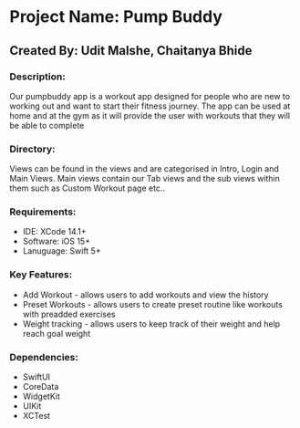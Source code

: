 # Project Name: Pump Buddy

## Created By: Udit Malshe, Chaitanya Bhide

### Description: 
Our pumpbuddy app is a workout app designed for people who are new to working out and want to start their fitness journey. The app can be used at home and at the gym as it will provide the user with workouts that they will be able to complete

### Directory:
Views can be found in the views and are categorised in Intro, Login and Main Views.
Main views contain our Tab views and the sub views within them such as Custom Workout page etc..

### Requirements:
- IDE: XCode 14.1+
- Software: iOS 15+
- Lanuguage: Swift 5+

### Key Features:
- Add Workout - allows users to add workouts and view the history
- Preset Workouts - allows users to create preset routine like workouts with preadded exercises
- Weight tracking - allows users to keep track of their weight and help reach goal weight

### Dependencies:
- SwiftUI
- CoreData
- WidgetKit
- UIKit
- XCTest
